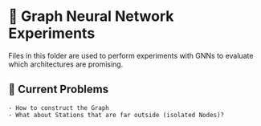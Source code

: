 # 🧪 Graph Neural Network Experiments

Files in this folder are used to perform experiments with GNNs to evaluate which architectures are promising.

## 🚧 Current Problems

    - How to construct the Graph
    - What about Stations that are far outside (isolated Nodes)?
